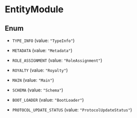 

# EntityModule

## Enum


* `TYPE_INFO` (value: `"TypeInfo"`)

* `METADATA` (value: `"Metadata"`)

* `ROLE_ASSIGNMENT` (value: `"RoleAssignment"`)

* `ROYALTY` (value: `"Royalty"`)

* `MAIN` (value: `"Main"`)

* `SCHEMA` (value: `"Schema"`)

* `BOOT_LOADER` (value: `"BootLoader"`)

* `PROTOCOL_UPDATE_STATUS` (value: `"ProtocolUpdateStatus"`)



